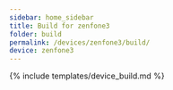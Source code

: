```yaml
---
sidebar: home_sidebar
title: Build for zenfone3
folder: build
permalink: /devices/zenfone3/build/
device: zenfone3
---
```

{% include templates/device_build.md %}
